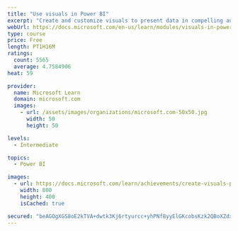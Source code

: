 ```yaml
---
title: "Use visuals in Power BI"
excerpt: "Create and customize visuals to present data in compelling and insightful ways."
webUrl: https://docs.microsoft.com/en-us/learn/modules/visuals-in-power-bi/
type: course
price: Free
length: PT1H16M
ratings:
  count: 5565
  average: 4.7584906
heat: 59

provider:
  name: Microsoft Learn
  domain: microsoft.com
  images:
    - url: /assets/images/organizations/microsoft.com-50x50.jpg
      width: 50
      height: 50

levels:
  - Intermediate

topics:
  - Power BI

images:
  - url: https://docs.microsoft.com/learn/achievements/create-visuals-power-bi-desktop-social.png
    width: 800
    height: 400
    isCached: true

secured: "beAGOgXGS8oE2kTVA+dwtk3Kj6rtyurcc+yhPNf8yyElGKcobsKzk2QBoXZdxAmOVQBUXpQkpthXtr6DtXcNXjLlYFJdhxWZMzuMWQf8/QEw4HkLFiU3IDLrewL+DUN8j3CHN6snZ6pofO+7nYlyOvq6wMxeGsl1m97PNNXwQ5WvF0x8jmvtGU0jKLqB2nKOylCxWIG1nOcGuxUoKQJdUf47Zla7pC7Y2p+5a1Bov1oLUbxcm4q0Jcgl+m1zcvcr0sfj2sx9BouS4XskiXQPt2Cu7AL9DTjxxmpYXo63fOsVaaVgMvkOH7d7K89h8DVk1hOFyY6ENPciroQv4JtzIOqPecMj7Ie1Kp9HsvC1qT3f+gBNq2IVUsQaKQ50RbBNity5c4w8NcxUe/+XcmMzKzFRuxRGlnOlyZC63PivwSE=;JoTVfuuHlTsz8m0oZl8plg=="
---
```


